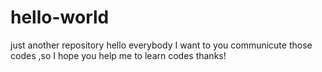 # hello-world   
just  another repository
hello  everybody 
I want to you communicute those codes ,so I hope you help me to learn codes
thanks!
